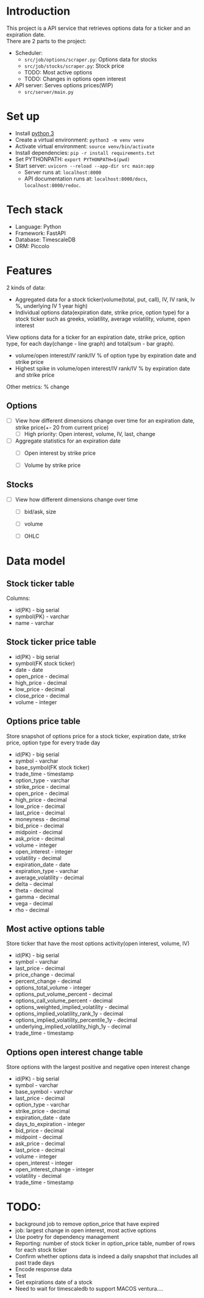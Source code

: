 # Introduction
This project is a API service that retrieves options data for a ticker and an expiration date.  
There are 2 parts to the project:
* Scheduler:
  * `src/job/options/scraper.py`: Options data for stocks
  * `src/job/stocks/scraper.py`: Stock price
  * TODO: Most active options
  * TODO: Changes in options open interest
* API server: Serves options prices(WIP)
  * `src/server/main.py`

# Set up
* Install [python 3](https://www.python.org/downloads/)
* Create a virtual environment: `python3 -m venv venv`
* Activate virtual environment: `source venv/bin/activate`
* Install dependencies: `pip -r install requirements.txt`
* Set PYTHONPATH: `export PYTHONPATH=$(pwd)`
* Start server: `uvicorn --reload --app-dir src main:app`
  * Server runs at: `localhost:8000`
  * API documentation runs at: `localhost:8000/docs`, `localhost:8000/redoc`.

# Tech stack
* Language: Python
* Framework: FastAPI
* Database: TimescaleDB
* ORM: Piccolo

# Features
2 kinds of data:
- Aggregated data for a stock ticker(volume(total, put, call), IV, IV rank, Iv %, underlying IV 1 year high)
- Individual options data(expiration date, strike price, option type) for a stock ticker such as greeks, volatility, average volatility, volume, open interest

View options data for a ticker for an expiration date, strike price, option type, for each day(change - line graph) and total(sum - bar graph).
* volume/open interest/IV rank/IV % of option type by expiration date and strike price 
* Highest spike in volume/open interest/IV rank/IV % by expiration date and strike price

Other metrics: % change

## Options
- [ ] View how different dimensions change over time for an expiration date, strike price(+- 20 from current price)
  - [ ] High priority: Open interest, volume, IV, last, change
- [ ] Aggregate statistics for an expiration date
  - [ ] Open interest by strike price
  - [ ] Volume by strike price


## Stocks
- [ ] View how different dimensions change over time
  - [ ] bid/ask, size
  - [ ] volume
  - [ ] OHLC


# Data model
## Stock ticker table
Columns:
* id(PK) - big serial
* symbol(PK) - varchar
* name - varchar

## Stock ticker price table
* id(PK) - big serial
* symbol(FK stock ticker)
* date - date
* open_price - decimal
* high_price - decimal
* low_price - decimal
* close_price - decimal
* volume - integer

## Options price table
Store snapshot of options price for a stock ticker, expiration date, strike price, option type for every trade day
* id(PK) - big serial
* symbol - varchar
* base_symbol(FK stock ticker)
* trade_time - timestamp
* option_type - varchar
* strike_price - decimal
* open_price - decimal
* high_price - decimal
* low_price - decimal
* last_price - decimal
* moneyness - decimal
* bid_price - decimal
* midpoint - decimal
* ask_price - decimal
* volume - integer
* open_interest - integer
* volatility - decimal
* expiration_date - date
* expiration_type - varchar
* average_volatility - decimal
* delta - decimal
* theta - decimal
* gamma - decimal
* vega - decimal
* rho - decimal

## Most active options table
Store ticker that have the most options activity(open interest, volume, IV)
* id(PK) - big serial
* symbol - varchar
* last_price - decimal
* price_change - decimal
* percent_change - decimal
* options_total_volume - integer
* options_put_volume_percent - decimal
* options_call_volume_percent - decimal
* options_weighted_implied_volatility - decimal
* options_implied_volatility_rank_1y - decimal
* options_implied_volatility_percentile_1y - decimal
* underlying_implied_volatility_high_1y - decimal
* trade_time - timestamp

## Options open interest change table
Store options with the largest positive and negative open interest change
* id(PK) - big serial
* symbol - varchar
* base_symbol - varchar
* last_price - decimal
* option_type - varchar
* strike_price - decimal
* expiration_date - date
* days_to_expiration - integer
* bid_price - decimal
* midpoint - decimal
* ask_price - decimal
* last_price - decimal
* volume - integer
* open_interest - integer
* open_interest_change - integer
* volatility - decimal
* trade_time - timestamp

# TODO:
* background job to remove option_price that have expired
* job: largest change in open interest, most active options
* Use poetry for dependency management
* Reporting: number of stock ticker in option_price table, number of rows for each stock ticker
* Confirm whether options data is indeed a daily snapshot that includes all past trade days
* Encode response data
* Test
* Get expirations date of a stock
* Need to wait for timescaledb to support MACOS ventura....
